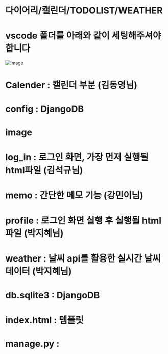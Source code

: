 # 다이어리/캘린더/TODOLIST/WEATHER
# vscode 폴더를 아래와 같이 세팅해주셔야 합니다
![image](https://user-images.githubusercontent.com/109124273/224237717-63b0c277-44db-42f4-81dd-21211356ee22.png)

# Calender : 캘린더 부분 (김동영님)
# config : DjangoDB
# image
# log_in : 로그인 화면, 가장 먼저 실행될 html파일 (김석규님)
# memo : 간단한 메모 기능 (강민이님)
# profile : 로그인 화면 실행 후 실행될 html 파일 (박지혜님)
# weather : 날씨 api를 활용한 실시간 날씨데이터 (박지혜님)

# db.sqlite3 : DjangoDB
# index.html : 템플릿
# manage.py : 
